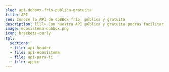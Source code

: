 ```yaml
---
slug: api-dobbox-frio-publica-gratuita
title: API
seo: Conoce la API de doBBox frío, pública y gratuita
description: llll➤ Con nuestra API pública y gratuita podrás facilitar la vida de tus clientes ✅ visualizando sus temperaturas a través de tu plataforma.
image: ecosistema-dobbox.png
icon: brackets-curly
tpl:
  sections:
  - file: api-header
  - file: api-ecosistema
  - file: api-para-ti
  - file: appcc
---
```


